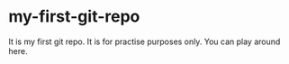 # my-first-git-repo
It is my first git repo. It is for practise purposes only.
You can play around here.
